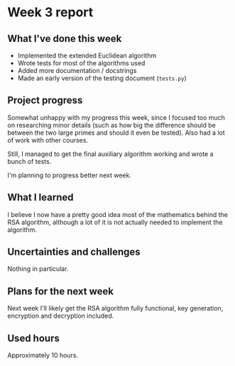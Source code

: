 # Week 3 report

## What I've done this week

- Implemented the extended Euclidean algorithm
- Wrote tests for most of the algorithms used
- Added more documentation / docstrings
- Made an early version of the testing document (`tests.py`)

## Project progress

Somewhat unhappy with my progress this week, since I focused too much on researching minor details (such as how big the 
difference should be between the two large primes and should it even be tested). Also had a lot of work with other courses.

Still, I managed to get the final auxiliary algorithm working and wrote a bunch of tests.

I'm planning to progress better next week.

## What I learned

I believe I now have a pretty good idea most of the mathematics behind the RSA algorithm, although a lot of it is not actually
needed to implement the algorithm.

## Uncertainties and challenges

Nothing in particular.

## Plans for the next week

Next week I'll likely get the RSA algorithm fully functional, key generation, encryption and decryption included.

## Used hours

Approximately 10 hours.
